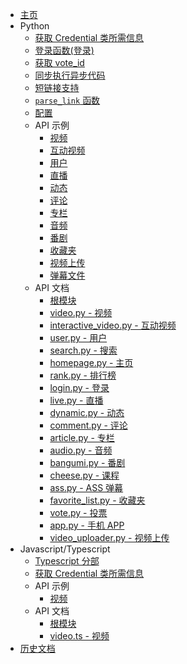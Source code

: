 + [主页](/)
+ Python
  + [获取 Credential 类所需信息](/get-credential.md)
  + [登录函数(登录)](/login.md)
  + [获取 vote_id](/vote_id.md)
  + [同步执行异步代码](/sync-executor.md)
  + [短链接支持](/b23tv.md)
  + [`parse_link` 函数](/parse_link.md)
  + [配置](/configuration.md)
  + API 示例
      + [视频](/examples/video.md)
      + [互动视频](/examples/interactive_video.md)
      + [用户](/examples/user.md)
      + [直播](/examples/live.md)
      + [动态](/examples/dynamic.md)
      + [评论](/examples/comment.md)
      + [专栏](/examples/article.md)
      + [音频](/examples/audio.md)
      + [番剧](/examples/bangumi.md)
      + [收藏夹](/examples/favorite_list.md)
      + [视频上传](/examples/video_uploader.md)
      + [弹幕文件](/examples/ass.md)
  + API 文档
    + [根模块](/modules/bilibili_api.md)
    + [video.py - 视频](/modules/video.md)
    + [interactive_video.py - 互动视频](/modules/interactive_video.md)
    + [user.py - 用户](/modules/user.md)
    + [search.py - 搜索](/modules/search.md)
    + [homepage.py - 主页](/modules/homepage.md)
    + [rank.py - 排行榜](/modules/rank.md)
    + [login.py - 登录](/modules/login.md)
    + [live.py - 直播](/modules/live.md)
    + [dynamic.py - 动态](/modules/dynamic.md)
    + [comment.py - 评论](/modules/comment.md)
    + [article.py - 专栏](/modules/article.md)
    + [audio.py - 音频](/modules/audio.md)
    + [bangumi.py - 番剧](/modules/bangumi.md)
    + [cheese.py - 课程](/modules/cheese.md)
    + [ass.py - ASS 弹幕](/modules/ass.md)
    + [favorite_list.py - 收藏夹](/modules/favorite_list.md)
    + [vote.py - 投票](/modules/vote.md)
    + [app.py - 手机 APP](/modules/app.md)
    + [video_uploader.py - 视频上传](/modules/video_uploader.md)
+ Javascript/Typescript
  + [Typescript 分部](/README-ts.md)
  + [获取 Credential 类所需信息](/ts/get-credential.md)
  + API 示例
    + [视频](/ts/examples/video.md)
  + API 文档
    + [根模块](/ts/modules/bilibili-api.md)
    + [video.ts - 视频](/ts/modules/video.md)
+ [历史文档](/history.md)
